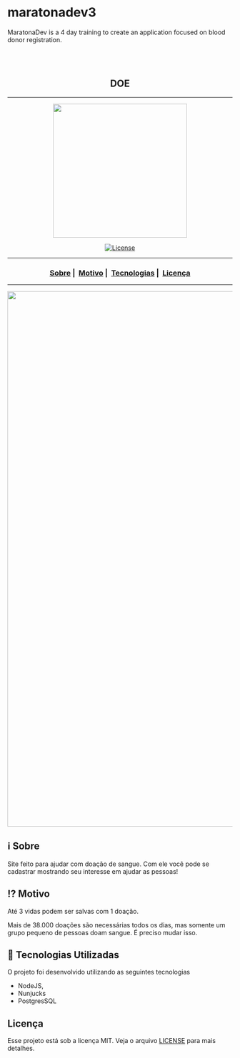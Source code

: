 # maratonadev3
MaratonaDev is a 4 day training to create an application focused on blood donor registration.

<br/>
<br/>
<h2 align="center">DOE</h2>

___

<p align="center">
  <img src="https://ik.imagekit.io/vhx2sevqtq/logo_L8LpFn3tT.png" width="300" heigth="300">
</p>

<p align="center">
  <a href="LICENSE">
    <img alt="License" src="https://img.shields.io/badge/license-MIT-%23F8952D">
  </a>
</p>

___

<h3 align="center">
  <a href="#information_source-sobre">Sobre</a>&nbsp;|&nbsp;
  <a href="#interrobang-motivo">Motivo</a>&nbsp;|&nbsp;
  <a href="#rocket-tecnologias-utilizadas">Tecnologias</a>&nbsp;|&nbsp;
  <a href="#licença">Licença</a>
</h3>

___

<img src="https://ik.imagekit.io/vhx2sevqtq/screenshot-localhost_3000-2020.06.26-18_44_13_PxaO4DrNo.png" width="1200">

## :information_source: Sobre

Site feito para ajudar com doação de sangue. Com ele você pode se cadastrar mostrando seu interesse em ajudar as pessoas!

## :interrobang: Motivo

Até 3 vidas podem ser salvas com 1 doação.

Mais de 38.000 doações são necessárias todos os dias, mas somente um grupo pequeno de pessoas doam sangue. 
É preciso mudar isso.

## :rocket: Tecnologias Utilizadas 

O projeto foi desenvolvido utilizando as seguintes tecnologias

- NodeJS,
- Nunjucks
- PostgresSQL

## Licença 

Esse projeto está sob a licença MIT. Veja o arquivo [LICENSE](LICENSE) para mais detalhes.

